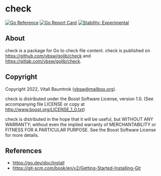 # check

[![Go Reference](https://pkg.go.dev/badge/github.com/vbsw/golib/check.svg)](https://pkg.go.dev/github.com/vbsw/golib/check) [![Go Report Card](https://goreportcard.com/badge/github.com/vbsw/golib/check)](https://goreportcard.com/report/github.com/vbsw/golib/check) [![Stability: Experimental](https://masterminds.github.io/stability/experimental.svg)](https://masterminds.github.io/stability/experimental.html)

## About
check is a package for Go to check file content. check is published on <https://github.com/vbsw/golib/check> and <https://gitlab.com/vbsw/golib/check>.

## Copyright
Copyright 2022, Vitali Baumtrok (vbsw@mailbox.org).

check is distributed under the Boost Software License, version 1.0. (See accompanying file LICENSE or copy at http://www.boost.org/LICENSE_1_0.txt)

check is distributed in the hope that it will be useful, but WITHOUT ANY WARRANTY; without even the implied warranty of MERCHANTABILITY or FITNESS FOR A PARTICULAR PURPOSE. See the Boost Software License for more details.

## References
- https://go.dev/doc/install
- https://git-scm.com/book/en/v2/Getting-Started-Installing-Git

